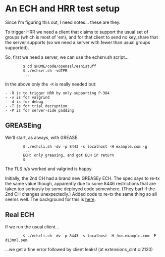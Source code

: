 # An ECH and HRR test setup

Since I'm figuring this out, I need notes... these are they.

To trigger HRR we need a client that claims to support the
usual set of groups (which is most of 'em), and for that
client to send no key_share that the server supports (so
we need a server with fewer than usual groups supported).

So, first we need a server, we can use the echsrv.sh 
script...

            $ cd $HOME/code/openssl/esnistuff
            $ ./echsvr.sh -vdTPR
            ...

In the above only the ``-R`` is really needed but:

    - -R is to trigger HRR by only supporting P-384 
    - -v is for valgrind
    - -d is for debug
    - -T is for trial decryption
    - -P is for server-side padding

## GREASEing

We'll start, as always, with GREASE.

            $ ./echcli.sh -dv -p 8443 -s localhost -H example.com -g
            ...
            ECH: only greasing, and got ECH in return
            $

The TLS h/s worked and valgrind is happy. 

Initially, the 2nd CH had a brand new GREASEy ECH. The spec says to re-tx the
same value though, apparently due to some 8446 restrictions that are taken too
seriously by some deployed code somewhere. (They barf if the 2nd CH changes
unexpectedly.) Added code to re-tx the same thing so all seems well. 
The background for this 
is [here](https://github.com/tlswg/draft-ietf-tls-esni/issues/358).

## Real ECH

If we run the usual client...

            $ ./echcli.sh -dv -p 8443 -s localhost -H foo.example.com -P d13mnl.pem

...we get a fine error followed by client leaks! (at extensions_clnt.c:2120)
